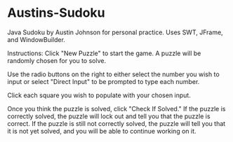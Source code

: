 # Austins-Sudoku

Java Sudoku by Austin Johnson for personal practice.  Uses SWT, JFrame, and WindowBuilder.

Instructions:
Click "New Puzzle" to start the game. A puzzle will be randomly chosen for you to solve.

Use the radio buttons on the right to either select the number you wish to input or select "Direct Input" to be prompted to type each number.

Click each square you wish to populate with your chosen input.

Once you think the puzzle is solved, click "Check If Solved."  If the puzzle is correctly solved, the puzzle will lock out and tell you that the puzzle is correct.  If the puzzle is still not correctly solved, the puzzle will tell you that it is not yet solved, and you will be able to continue working on it.

